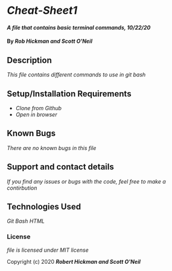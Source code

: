 # _Cheat-Sheet1_

#### _A file that contains basic terminal commands, 10/22/20_

#### By _**Rob Hickman and Scott O'Neil**_

## Description

_This file contains different commands to use in git bash_

## Setup/Installation Requirements

* _Clone from Github_
* _Open in browser_

## Known Bugs

_There are no known bugs in this file_

## Support and contact details

_If you find any issues or bugs with the code, feel free to make a contirbution_

## Technologies Used

_Git Bash_
_HTML_

### License

*file is licensed under MIT license*

Copyright (c) 2020 **_Robert Hickman and Scott O'Neil_**